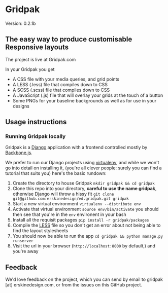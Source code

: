 # Gridpak

Version: 0.2.1b

## The easy way to produce customisable Responsive layouts

The project is live at Gridpak.com

In your Gridpak you get

* A CSS file with your media queries, and grid points
* A LESS (.less) file that compiles down to CSS
* A SCSS (.scss) file that compiles down to CSS
* A JavaScript (.js) file that will overlay your grids at the touch of a
  button
* Some PNGs for your baseline backgrounds as well as for use in your
  designs

## Usage instructions

### Running Gridpak locally

Gridpak is a [Django][] application with a frontend controlled mostly by [Backbone.js][].

We prefer to run our Django projects using [virtualenv][], and while we won't go into detail on installing it, (you're all clever people: surely you can find a tutorial that suits you) here's the basic rundown:

1. Create the directory to house Gridpak `mkdir gridpak && cd gridpak`
1. Clone this repo into your directory, __careful to use the name gridpak__, otherwise Django will throw a hissy fit `git clone git@github.com:erskinedesign/ed.gridpak.git gridpak`
1. Start a new virtual environment `virtualenv --distribute env`
1. Activate that virtual environment `source env/bin/activate` you should then see that you're in the `env` environent in your bash
1. Install all the requisit packages `pip install -r gridpak/packages`
1. Compile the [LESS][] file so you don't get an error about not being able to find the layout stylesheets
1. You should now be able to run the app `cd gridpak && python manage.py runserver`
1. Visit the url in your browser (`http://localhost:8000` by default,) and you're away

## Feedback

We'd love feedback on the project, which you can send by email to gridpak [at] erskinedesign.com, or from the issues on this GitHub project. 

[Django]: http://djangoproject.com/
[Backbone.js]: /http://documentcloud.github.com/backbone/
[virtualenv]: http://pypi.python.org/pypi/virtualenv
[Less]: http://lesscss.org/
